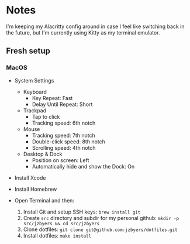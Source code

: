 # Notes

I'm keeping my Alacritty config around in case I feel like switching back in 
the future, but I'm currently using Kitty as my terminal emulator.

## Fresh setup

### MacOS

- System Settings
    - Keyboard
        - Key Repeat: Fast
        - Delay Until Repeat: Short
    - Trackpad
        - Tap to click
        - Tracking speed: 6th notch
    - Mouse
        - Tracking speed: 7th notch
        - Double-click speed: 8th notch
        - Scrolling speed: 4th notch
    - Desktop & Dock
        - Position on screen: Left
        - Automatically hide and show the Dock: On

- Install Xcode
- Install Homebrew
- Open Terminal and then:
    1. Install Git and setup SSH keys: `brew install git`
    2. Create `src` directory and subdir for my personal github: `mkdir -p src/jzbyers && cd src/jzbyers`
    3. Clone dotfiles: `git clone git@github.com:jzbyers/dotfiles.git`
    4. Install dotfiles: `make install`

